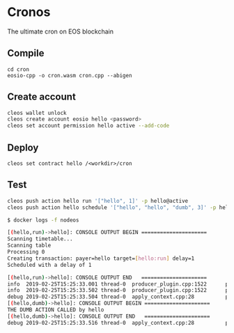 # Cronos

The ultimate cron on EOS blockchain

## Compile

```
cd cron 
eosio-cpp -o cron.wasm cron.cpp --abigen
```

## Create account
```bash 
cleos wallet unlock
cleos create account eosio hello <password>
cleos set account permission hello active --add-code
```

## Deploy 
```cleos set contract hello /<workdir>/cron```

## Test
```bash
cleos push action hello run '["hello", 1]' -p hello@active
cleos push action hello schedule '["hello", "hello", "dumb", 3]' -p hello@active

$ docker logs -f nodeos

[(hello,run)->hello]: CONSOLE OUTPUT BEGIN =====================
Scanning timetable...
Scanning table
Processing 0
Creating transaction: payer=hello target=[hello:run] delay=1
Scheduled with a delay of 1

[(hello,run)->hello]: CONSOLE OUTPUT END   =====================
info  2019-02-25T15:25:33.001 thread-0  producer_plugin.cpp:1522      produce_block        ] Produced block 0000007342d6caa4... #115 @ 2019-02-25T15:25:33.000 signed by eosio [trxs: 1, lib: 114, confirmed: 0]
info  2019-02-25T15:25:33.502 thread-0  producer_plugin.cpp:1522      produce_block        ] Produced block 0000007499bf737f... #116 @ 2019-02-25T15:25:33.500 signed by eosio [trxs: 0, lib: 115, confirmed: 0]
debug 2019-02-25T15:25:33.504 thread-0  apply_context.cpp:28          print_debug          ] 
[(hello,dumb)->hello]: CONSOLE OUTPUT BEGIN =====================
THE DUMB ACTION CALLED by hello
[(hello,dumb)->hello]: CONSOLE OUTPUT END   =====================
debug 2019-02-25T15:25:33.516 thread-0  apply_context.cpp:28          print_debug          ] 
```

